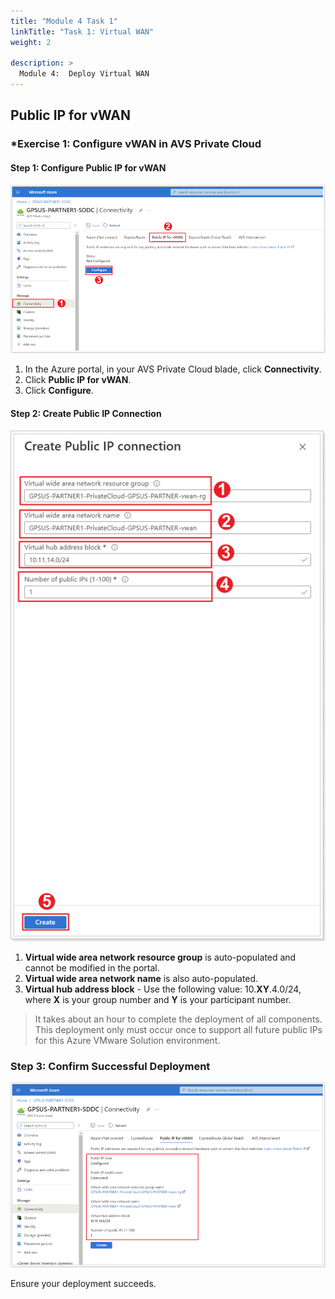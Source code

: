```yaml
---
title: "Module 4 Task 1"
linkTitle: "Task 1: Virtual WAN"
weight: 2

description: >
  Module 4:  Deploy Virtual WAN
---
```


## **Public IP for vWAN**

### ***Exercise 1: Configure vWAN in AVS Private Cloud**

#### Step 1: Configure Public IP for vWAN

![](Mod4Task1Pic1.png)

1. In the Azure portal, in your AVS Private Cloud blade, click **Connectivity**.
2. Click **Public IP for vWAN**.
3. Click **Configure**.

#### Step 2: Create Public IP Connection

![](Mod4Task1Pic2.png)

1. **Virtual wide area network resource group** is auto-populated and cannot be modified in the portal.
2. **Virtual wide area network name** is also auto-populated.
3. **Virtual hub address block** - Use the following value: 10.**XY**.4.0/24, where **X** is your group number and **Y** is your participant number.

> It takes about an hour to complete the deployment of all components. This deployment only must occur once to support all future public IPs for this Azure VMware Solution environment.

### Step 3: Confirm Successful Deployment

![](Mod4Task1Pic3.png)

Ensure your deployment succeeds.

